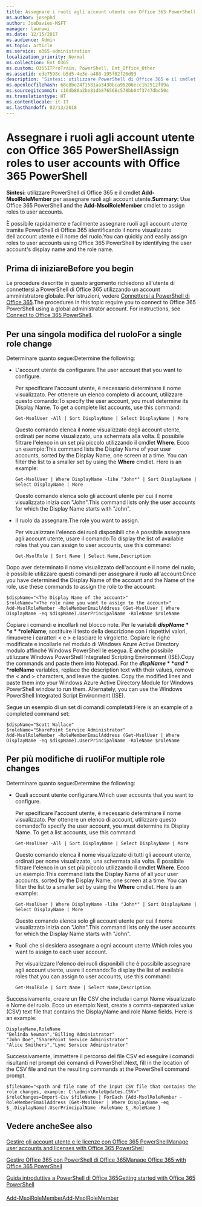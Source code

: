 ```yaml
---
title: Assegnare i ruoli agli account utente con Office 365 PowerShell
ms.author: josephd
author: JoeDavies-MSFT
manager: laurawi
ms.date: 12/15/2017
ms.audience: Admin
ms.topic: article
ms.service: o365-administration
localization_priority: Normal
ms.collection: Ent_O365
ms.custom: O365ITProTrain, PowerShell, Ent_Office_Other
ms.assetid: ede7598c-b5d5-4e3e-a488-195f02f26d93
description: 'Sintesi: utilizzare PowerShell di Office 365 e il cmdlet Add-MsolRoleMember per assegnare ruoli agli account utente.'
ms.openlocfilehash: 68e8be24f1581aa3430bca95206ecc1b2512f09a
ms.sourcegitcommit: c16db80a2be81db876566c578bb04f3747dbd50c
ms.translationtype: HT
ms.contentlocale: it-IT
ms.lasthandoff: 02/13/2018
---
```

# <a name="assign-roles-to-user-accounts-with-office-365-powershell"></a><span data-ttu-id="697e4-103">Assegnare i ruoli agli account utente con Office 365 PowerShell</span><span class="sxs-lookup"><span data-stu-id="697e4-103">Assign roles to user accounts with Office 365 PowerShell</span></span>

 <span data-ttu-id="697e4-104">**Sintesi:** utilizzare PowerShell di Office 365 e il cmdlet **Add-MsolRoleMember** per assegnare ruoli agli account utente.</span><span class="sxs-lookup"><span data-stu-id="697e4-104">**Summary:** Use Office 365 PowerShell and the **Add-MsolRoleMember** cmdlet to assign roles to user accounts.</span></span>
  
<span data-ttu-id="697e4-105">È possibile rapidamente e facilmente assegnare ruoli agli account utente tramite PowerShell di Office 365 identificando il nome visualizzato dell'account utente e il nome del ruolo.</span><span class="sxs-lookup"><span data-stu-id="697e4-105">You can quickly and easily assign roles to user accounts using Office 365 PowerShell by identifying the user account's display name and the role name.</span></span>
  
## <a name="before-you-begin"></a><span data-ttu-id="697e4-106">Prima di iniziare</span><span class="sxs-lookup"><span data-stu-id="697e4-106">Before you begin</span></span>

<span data-ttu-id="697e4-p101">Le procedure descritte in questo argomento richiedono all'utente di connettersi a PowerShell di Office 365 utilizzando un account amministratore globale. Per istruzioni, vedere [Connettersi a PowerShell di Office 365](connect-to-office-365-powershell.md).</span><span class="sxs-lookup"><span data-stu-id="697e4-p101">The procedures in this topic require you to connect to Office 365 PowerShell using a global administrator account. For instructions, see [Connect to Office 365 PowerShell](connect-to-office-365-powershell.md).</span></span>
  
## <a name="for-a-single-role-change"></a><span data-ttu-id="697e4-109">Per una singola modifica del ruolo</span><span class="sxs-lookup"><span data-stu-id="697e4-109">For a single role change</span></span>

<span data-ttu-id="697e4-110">Determinare quanto segue:</span><span class="sxs-lookup"><span data-stu-id="697e4-110">Determine the following:</span></span>
  
- <span data-ttu-id="697e4-111">L'account utente da configurare.</span><span class="sxs-lookup"><span data-stu-id="697e4-111">The user account that you want to configure.</span></span>
    
    <span data-ttu-id="697e4-p102">Per specificare l'account utente, è necessario determinare il nome visualizzato. Per ottenere un elenco completo di account, utilizzare questo comando:</span><span class="sxs-lookup"><span data-stu-id="697e4-p102">To specify the user account, you must determine its Display Name. To get a complete list accounts, use this command:</span></span>
    
  ```
  Get-MsolUser -All | Sort DisplayName | Select DisplayName | More
  ```

    <span data-ttu-id="697e4-p103">Questo comando elenca il nome visualizzato degli account utente, ordinati per nome visualizzato, una schermata alla volta. È possibile filtrare l'elenco in un set più piccolo utilizzando il cmdlet **Where**. Ecco un esempio:</span><span class="sxs-lookup"><span data-stu-id="697e4-p103">This command lists the Display Name of your user accounts, sorted by the Display Name, one screen at a time. You can filter the list to a smaller set by using the **Where** cmdlet. Here is an example:</span></span>
    
  ```
  Get-MsolUser | Where DisplayName -like "John*" | Sort DisplayName | Select DisplayName | More
  ```

    <span data-ttu-id="697e4-117">Questo comando elenca solo gli account utente per cui il nome visualizzato inizia con "John".</span><span class="sxs-lookup"><span data-stu-id="697e4-117">This command lists only the user accounts for which the Display Name starts with "John".</span></span>
    
- <span data-ttu-id="697e4-118">Il ruolo da assegnare.</span><span class="sxs-lookup"><span data-stu-id="697e4-118">The role you want to assign.</span></span>
    
    <span data-ttu-id="697e4-119">Per visualizzare l'elenco dei ruoli disponibili che è possibile assegnare agli account utente, usare il comando:</span><span class="sxs-lookup"><span data-stu-id="697e4-119">To display the list of available roles that you can assign to user accounts, use this command:</span></span>
    
  ```
  Get-MsolRole | Sort Name | Select Name,Description
  ```

<span data-ttu-id="697e4-120">Dopo aver determinato il nome visualizzato dell'account e il nome del ruolo, è possibile utilizzare questi comandi per assegnare il ruolo all'account:</span><span class="sxs-lookup"><span data-stu-id="697e4-120">Once you have determined the Display Name of the account and the Name of the role, use these commands to assign the role to the account:</span></span>
  
```
$dispName="<The Display Name of the account>"
$roleName="<The role name you want to assign to the account>"
Add-MsolRoleMember -RoleMemberEmailAddress (Get-MsolUser | Where DisplayName -eq $dispName).UserPrincipalName -RoleName $roleName
```

<span data-ttu-id="697e4-p104">Copiare i comandi e incollarli nel blocco note. Per le variabili **$dispName** e **$roleName**, sostituire il testo della descrizione con i rispettivi valori, rimuovere i caratteri \< e > e lasciare le virgolette. Copiare le righe modificate e incollarle nel modulo di Windows Azure Active Directory modulo affinché Windows PowerShell le esegua. È anche possibile utilizzare Windows PowerShell Integrated Scripting Environment (ISE).</span><span class="sxs-lookup"><span data-stu-id="697e4-p104">Copy the commands and paste them into Notepad. For the **$dispName** and **$roleName** variables, replace the description text with their values, remove the \< and > characters, and leave the quotes. Copy the modified lines and paste them into your Windows Azure Active Directory Module for Windows PowerShell window to run them. Alternately, you can use the Windows PowerShell Integrated Script Environment (ISE).</span></span>
  
<span data-ttu-id="697e4-125">Segue un esempio di un set di comandi completati:</span><span class="sxs-lookup"><span data-stu-id="697e4-125">Here is an example of a completed command set:</span></span>
  
```
$dispName="Scott Wallace"
$roleName="SharePoint Service Administrator"
Add-MsolRoleMember -RoleMemberEmailAddress (Get-MsolUser | Where DisplayName -eq $dispName).UserPrincipalName -RoleName $roleName
```

## <a name="for-multiple-role-changes"></a><span data-ttu-id="697e4-126">Per più modifiche di ruoli</span><span class="sxs-lookup"><span data-stu-id="697e4-126">For multiple role changes</span></span>

<span data-ttu-id="697e4-127">Determinare quanto segue:</span><span class="sxs-lookup"><span data-stu-id="697e4-127">Determine the following:</span></span>
  
- <span data-ttu-id="697e4-128">Quali account utente configurare.</span><span class="sxs-lookup"><span data-stu-id="697e4-128">Which user accounts that you want to configure.</span></span>
    
    <span data-ttu-id="697e4-p105">Per specificare l'account utente, è necessario determinare il nome visualizzato. Per ottenere un elenco di account, utilizzare questo comando:</span><span class="sxs-lookup"><span data-stu-id="697e4-p105">To specify the user account, you must determine its Display Name. To get a list accounts, use this command:</span></span>
    
  ```
  Get-MsolUser -All | Sort DisplayName | Select DisplayName | More
  ```

    <span data-ttu-id="697e4-p106">Questo comando elenca il nome visualizzato di tutti gli account utente, ordinati per nome visualizzato, una schermata alla volta. È possibile filtrare l'elenco in un set più piccolo utilizzando il cmdlet **Where**. Ecco un esempio:</span><span class="sxs-lookup"><span data-stu-id="697e4-p106">This command lists the Display Name of all your user accounts, sorted by the Display Name, one screen at a time. You can filter the list to a smaller set by using the **Where** cmdlet. Here is an example:</span></span>
    
  ```
  Get-MsolUser | Where DisplayName -like "John*" | Sort DisplayName | Select DisplayName | More
  ```

    <span data-ttu-id="697e4-134">Questo comando elenca solo gli account utente per cui il nome visualizzato inizia con "John".</span><span class="sxs-lookup"><span data-stu-id="697e4-134">This command lists only the user accounts for which the Display Name starts with "John".</span></span>
    
- <span data-ttu-id="697e4-135">Ruoli che si desidera assegnare a ogni account utente.</span><span class="sxs-lookup"><span data-stu-id="697e4-135">Which roles you want to assign to each user account.</span></span>
    
    <span data-ttu-id="697e4-136">Per visualizzare l'elenco dei ruoli disponibili che è possibile assegnare agli account utente, usare il comando:</span><span class="sxs-lookup"><span data-stu-id="697e4-136">To display the list of available roles that you can assign to user accounts, use this command:</span></span>
    
  ```
  Get-MsolRole | Sort Name | Select Name,Description
  ```

<span data-ttu-id="697e4-p107">Successivamente, creare un file CSV che includa i campi Nome visualizzato e Nome del ruolo. Ecco un esempio:</span><span class="sxs-lookup"><span data-stu-id="697e4-p107">Next, create a comma-separated value (CSV) text file that contains the DisplayName and role Name fields. Here is an example:</span></span>
  
```
DisplayName,RoleName
"Belinda Newman","Billing Administrator"
"John Doe","SharePoint Service Administrator"
"Alice Smithers","Lync Service Administrator"
```

<span data-ttu-id="697e4-139">Successivamente, immettere il percorso del file CSV ed eseguire i comandi risultanti nel prompt dei comandi di PowerShell.</span><span class="sxs-lookup"><span data-stu-id="697e4-139">Next, fill in the location of the CSV file and run the resulting commands at the PowerShell command prompt.</span></span>
  
```
$fileName="<path and file name of the input CSV file that contains the role changes, example: C:\admin\RoleUpdates.CSV>"
$roleChanges=Import-Csv $fileName | ForEach {Add-MsolRoleMember -RoleMemberEmailAddress (Get-MsolUser | Where DisplayName -eq $_.DisplayName).UserPrincipalName -RoleName $_.RoleName }

```

## <a name="see-also"></a><span data-ttu-id="697e4-140">Vedere anche</span><span class="sxs-lookup"><span data-stu-id="697e4-140">See also</span></span>

#### 

[<span data-ttu-id="697e4-141">Gestire gli account utente e le licenze con Office 365 PowerShell</span><span class="sxs-lookup"><span data-stu-id="697e4-141">Manage user accounts and licenses with Office 365 PowerShell</span></span>](manage-user-accounts-and-licenses-with-office-365-powershell.md)
  
[<span data-ttu-id="697e4-142">Gestire Office 365 con PowerShell di Office 365</span><span class="sxs-lookup"><span data-stu-id="697e4-142">Manage Office 365 with Office 365 PowerShell</span></span>](manage-office-365-with-office-365-powershell.md)
  
[<span data-ttu-id="697e4-143">Guida introduttiva a PowerShell di Office 365</span><span class="sxs-lookup"><span data-stu-id="697e4-143">Getting started with Office 365 PowerShell</span></span>](getting-started-with-office-365-powershell.md)
#### 

[<span data-ttu-id="697e4-144">Add-MsolRoleMember</span><span class="sxs-lookup"><span data-stu-id="697e4-144">Add-MsolRoleMember</span></span>](https://msdn.microsoft.com/library/dn194120.aspx)

